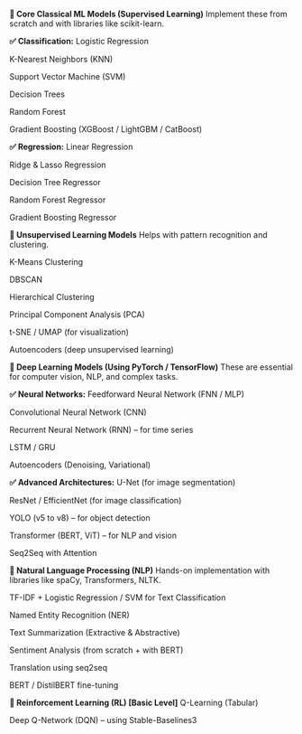**🔸 Core Classical ML Models (Supervised Learning)**
Implement these from scratch and with libraries like scikit-learn.

**✅ Classification:**
Logistic Regression

K-Nearest Neighbors (KNN)

Support Vector Machine (SVM)

Decision Trees

Random Forest

Gradient Boosting (XGBoost / LightGBM / CatBoost)

**✅ Regression:**
Linear Regression

Ridge & Lasso Regression

Decision Tree Regressor

Random Forest Regressor

Gradient Boosting Regressor

**🔸 Unsupervised Learning Models**
Helps with pattern recognition and clustering.

K-Means Clustering

DBSCAN

Hierarchical Clustering

Principal Component Analysis (PCA)

t-SNE / UMAP (for visualization)

Autoencoders (deep unsupervised learning)

**🔸 Deep Learning Models (Using PyTorch / TensorFlow)**
These are essential for computer vision, NLP, and complex tasks.

**✅ Neural Networks:**
Feedforward Neural Network (FNN / MLP)

Convolutional Neural Network (CNN)

Recurrent Neural Network (RNN) – for time series

LSTM / GRU

Autoencoders (Denoising, Variational)

**✅ Advanced Architectures:**
U-Net (for image segmentation)

ResNet / EfficientNet (for image classification)

YOLO (v5 to v8) – for object detection

Transformer (BERT, ViT) – for NLP and vision

Seq2Seq with Attention

**🔸 Natural Language Processing (NLP)**
Hands-on implementation with libraries like spaCy, Transformers, NLTK.

TF-IDF + Logistic Regression / SVM for Text Classification

Named Entity Recognition (NER)

Text Summarization (Extractive & Abstractive)

Sentiment Analysis (from scratch + with BERT)

Translation using seq2seq

BERT / DistilBERT fine-tuning

**🔸 Reinforcement Learning (RL) [Basic Level]**
Q-Learning (Tabular)

Deep Q-Network (DQN) – using Stable-Baselines3
